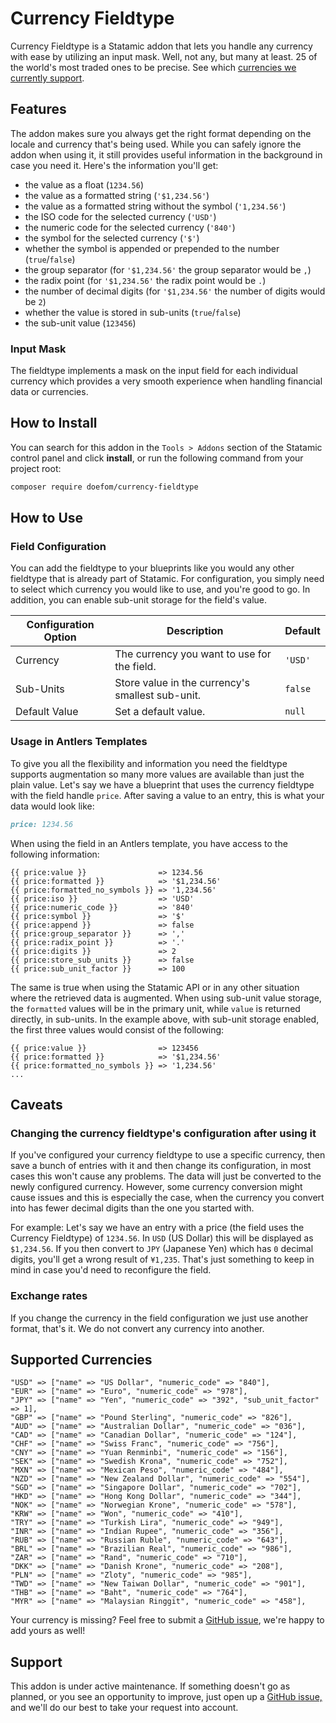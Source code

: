# Currency Fieldtype

Currency Fieldtype is a Statamic addon that lets you handle any currency with ease by utilizing an input mask. Well, not
any, but many at least. 25 of the world's most traded ones to be precise. See
which [currencies we currently support](#supported-currencies).

## Features

The addon makes sure you always get the right format depending on the locale and currency that's being used. While you
can safely ignore the addon when using it, it still provides useful information in the background in case you need it.
Here's the information you'll get:

- the value as a float (`1234.56`)
- the value as a formatted string (`'$1,234.56'`)
- the value as a formatted string without the symbol (`'1,234.56'`)
- the ISO code for the selected currency (`'USD'`)
- the numeric code for the selected currency (`'840'`)
- the symbol for the selected currency (`'$'`)
- whether the symbol is appended or prepended to the number (`true`/`false`)
- the group separator (for `'$1,234.56'` the group separator would be `,`)
- the radix point (for `'$1,234.56'` the radix point would be `.`)
- the number of decimal digits (for `'$1,234.56'` the number of digits would be `2`)
- whether the value is stored in sub-units (`true`/`false`)
- the sub-unit value (`123456`)

### Input Mask

The fieldtype implements a mask on the input field for each individual currency which provides a very smooth experience
when handling financial data or currencies.

## How to Install

You can search for this addon in the `Tools > Addons` section of the Statamic control panel and click **install**, or
run the following command from your project root:

``` bash
composer require doefom/currency-fieldtype
```

## How to Use

### Field Configuration

You can add the fieldtype to your blueprints like you would any other fieldtype that is already part of Statamic. For
configuration, you simply need to select which currency you would like to use, and you're good to go. In addition, you 
can enable sub-unit storage for the field's value.

| Configuration Option | Description                                      | Default |
|----------------------|--------------------------------------------------|---------|
| Currency             | The currency you want to use for the field.      | `'USD'` |
| Sub-Units            | Store value in the currency's smallest sub-unit. | `false` |
| Default Value        | Set a default value.                             | `null`  |

### Usage in Antlers Templates

To give you all the flexibility and information you need the fieldtype supports augmentation so many more values are
available than just the plain value. Let's say we have a blueprint that uses the currency fieldtype with the field
handle `price`. After saving a value to an entry, this is what your data would look like:

```markdown
price: 1234.56
```

When using the field in an Antlers template, you have access to the following information:

```text
{{ price:value }}                => 1234.56
{{ price:formatted }}            => '$1,234.56'
{{ price:formatted_no_symbols }} => '1,234.56'
{{ price:iso }}                  => 'USD'
{{ price:numeric_code }}         => '840'
{{ price:symbol }}               => '$'
{{ price:append }}               => false
{{ price:group_separator }}      => ','
{{ price:radix_point }}          => '.'
{{ price:digits }}               => 2
{{ price:store_sub_units }}      => false
{{ price:sub_unit_factor }}      => 100
```

The same is true when using the Statamic API or in any other situation where the retrieved data is augmented. When using
sub-unit value storage, the `formatted` values will be in the primary unit, while `value` is returned directly, in sub-units. 
In the example above, with sub-unit storage enabled, the first three values would consist of the following:

```text
{{ price:value }}                => 123456
{{ price:formatted }}            => '$1,234.56'
{{ price:formatted_no_symbols }} => '1,234.56'
...
```

## Caveats

### Changing the currency fieldtype's configuration after using it

If you've configured your currency fieldtype to use a specific currency, then save a bunch of entries with it and then
change its configuration, in most cases this won't cause any problems. The data will just be converted to the newly
configured currency. However, some currency conversion might cause issues and this is especially the case, when the
currency you convert into has fewer decimal digits than the one you started with.

For example:
Let's say we have an entry with a price (the field uses the Currency Fieldtype) of `1234.56`. In `USD` (US Dollar) this
will be displayed as `$1,234.56`. If you then convert to `JPY` (Japanese Yen) which has `0` decimal digits, you'll get a
wrong result of `¥1,235`. That's just something to keep in mind in case you'd need to reconfigure the field.

### Exchange rates

If you change the currency in the field configuration we just use another format, that's it. We do not convert any
currency into another.

## Supported Currencies

```text
"USD" => ["name" => "US Dollar", "numeric_code" => "840"],
"EUR" => ["name" => "Euro", "numeric_code" => "978"],
"JPY" => ["name" => "Yen", "numeric_code" => "392", "sub_unit_factor" => 1],
"GBP" => ["name" => "Pound Sterling", "numeric_code" => "826"],
"AUD" => ["name" => "Australian Dollar", "numeric_code" => "036"],
"CAD" => ["name" => "Canadian Dollar", "numeric_code" => "124"],
"CHF" => ["name" => "Swiss Franc", "numeric_code" => "756"],
"CNY" => ["name" => "Yuan Renminbi", "numeric_code" => "156"],
"SEK" => ["name" => "Swedish Krona", "numeric_code" => "752"],
"MXN" => ["name" => "Mexican Peso", "numeric_code" => "484"],
"NZD" => ["name" => "New Zealand Dollar", "numeric_code" => "554"],
"SGD" => ["name" => "Singapore Dollar", "numeric_code" => "702"],
"HKD" => ["name" => "Hong Kong Dollar", "numeric_code" => "344"],
"NOK" => ["name" => "Norwegian Krone", "numeric_code" => "578"],
"KRW" => ["name" => "Won", "numeric_code" => "410"],
"TRY" => ["name" => "Turkish Lira", "numeric_code" => "949"],
"INR" => ["name" => "Indian Rupee", "numeric_code" => "356"],
"RUB" => ["name" => "Russian Ruble", "numeric_code" => "643"],
"BRL" => ["name" => "Brazilian Real", "numeric_code" => "986"],
"ZAR" => ["name" => "Rand", "numeric_code" => "710"],
"DKK" => ["name" => "Danish Krone", "numeric_code" => "208"],
"PLN" => ["name" => "Zloty", "numeric_code" => "985"],
"TWD" => ["name" => "New Taiwan Dollar", "numeric_code" => "901"],
"THB" => ["name" => "Baht", "numeric_code" => "764"],
"MYR" => ["name" => "Malaysian Ringgit", "numeric_code" => "458"],
```

Your currency is missing? Feel free to submit a [GitHub issue](https://github.com/doefom/currency-fieldtype/issues),
we're happy to add yours as well!

## Support

This addon is under active maintenance. If something doesn't go as planned, or you see an opportunity to improve, just
open up a [GitHub issue,](https://github.com/doefom/currency-fieldtype/issues) and we'll do our best to take your
request into account.
